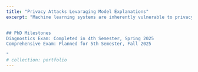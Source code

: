 ```yaml
---
title: "Privacy Attacks Levaraging Model Explanations"
excerpt: "Machine learning systems are inherently vulnerable to privacy attacks, which can extract various aspects of the model, including its training data, model parameters, and sensitive attributes related to the training data. Moreover, model explanations can inadvertently disclose additional information that further aids such attacks. The goal is to assess the extent to which we can recover information from the model by leveraging this additional information


## PhD Milestones
Diagnostics Exam: Completed in 4th Semester, Spring 2025
Comprehensive Exam: Planned for 5th Semester, Fall 2025

"
# collection: portfolio
---
```



